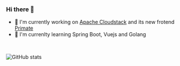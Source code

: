### Hi there 👋

- 🔭  I'm currently working on [Apache Cloudstack](https://github.com/apache/cloudstack) and its new frotend [Primate](https://github.com/apache/cloudstack-primate)
- 🌱 I'm currenlty learning Spring Boot, Vuejs and Golang
<!--
**ravening/ravening** is a ✨ _special_ ✨ repository because its `README.md` (this file) appears on your GitHub profile.

Here are some ideas to get you started:

- 🔭 I’m currently working on ...
- 🌱 I’m currently learning ...
- 👯 I’m looking to collaborate on ...
- 🤔 I’m looking for help with ...
- 💬 Ask me about ...
- 📫 How to reach me: ...
- 😄 Pronouns: ...
- ⚡ Fun fact: ...

<br>

## 𝗩𝗶𝘀𝗶𝘁𝗼𝗿𝘀

![visitors](https://visitor-badge.glitch.me/badge?page_id=ravening)
-->
<br>

![GitHub stats](https://github-readme-stats.vercel.app/api/top-langs/?username=ravening&show_icons=true&hide_border=true&count_private=true&show_icons=true&layout=compact)


